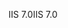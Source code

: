 <span data-ttu-id="df459-101">IIS 7.0</span><span class="sxs-lookup"><span data-stu-id="df459-101">IIS 7.0</span></span>